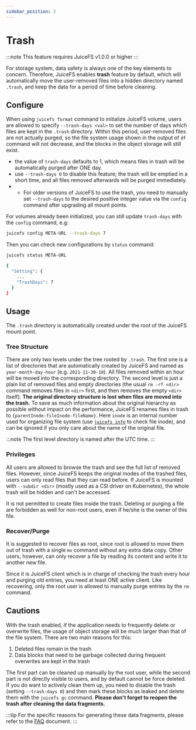 ```yaml
---
sidebar_position: 2
---
```

# Trash

:::note
This feature requires JuiceFS v1.0.0 or higher
:::

For storage system, data safety is always one of the key elements to concern. Therefore, JuiceFS enables **trash** feature by default, which will automatically move the user-removed files into a hidden directory named `.trash`, and keep the data for a period of time before cleaning.

## Configure

When using `juicefs format` command to initialize JuiceFS volume, users are allowed to specify `--trash-days <val>` to set the number of days which files are kept in the `.trash` directory. Within this period, user-removed files are not actually purged, so the file system usage shown in the output of `df` command will not decrease, and the blocks in the object storage will still exist.

- the value of `trash-days` defaults to 1, which means files in trash will be automatically purged after ONE day.
- use `--trash-days 0` to disable this feature; the trash will be emptied in a short time, and all files removed afterwards will be purged immediately.
- - For older versions of JuiceFS to use the trash, you need to manually set `--trash-days` to the desired positive integer value via the `config` command after upgrading all mount points.

For volumes already been initialized, you can still update `trash-days` with the `config` command, e.g:

```bash
juicefs config META-URL --trash-days 7
```

Then you can check new configurations by `status` command:

```bash
juicefs status META-URL

{
  "Setting": {
    ...
    "TrashDays": 7
  }
}
```

## Usage

The `.trash` directory is automatically created under the root of the JuiceFS mount point.

### Tree Structure

There are only two levels under the tree rooted by `.trash`. The first one is a list of directories that are automatically created by JuiceFS and named as `year-month-day-hour` (e.g. `2021-11-30-10`). All files removed within an hour will be moved into the corresponding directory. The second level is just a plain list of removed files and empty directories (the usual `rm -rf <dir>` command removes files in `<dir>` first, and then removes the empty `<dir>` itself). **The original directory structure is lost when files are moved into the trash.** To save as much information about the original hierarchy as possible without impact on the performance, JuiceFS renames files in trash to `{parentInode-fileInode-fileName}`. Here `inode` is an internal number used for organizing file system (use [`juicefs info`](../reference/command_reference.md#info) to check file inode), and can be ignored if you only care about the name of the original file.

:::note
The first level directory is named after the UTC time.
:::

### Privileges

All users are allowed to browse the trash and see the full list of removed files. However, since JuiceFS keeps the original modes of the trashed files, users can only read files that they can read before. If JuiceFS is mounted with `--subdir <dir>` (mostly used as a CSI driver on Kubernetes), the whole trash will be hidden and can't be accessed.

It is not permitted to create files inside the trash. Deleting or purging a file are forbidden as well for non-root users, even if he/she is the owner of this file.

### Recover/Purge

It is suggested to recover files as root, since root is allowed to move them out of trash with a single `mv` command without any extra data copy. Other users, however, can only recover a file by reading its content and write it to another new file.

Since it is JuiceFS client which is in charge of checking the trash every hour and purging old entries, you need at least ONE active client. Like recovering, only the root user is allowed to manually purge entries by the `rm` command.

## Cautions

With the trash enabled, if the application needs to frequently delete or overwrite files, the usage of object storage will be much larger than that of the file system. There are two main reasons for this:

1. Deleted files remain in the trash
2. Data blocks that need to be garbage collected during frequent overwrites are kept in the trash

The first part can be cleaned up manually by the root user, while the second part is not directly visible to users, and by default cannot be force deleted. If you do want to actively clean them up, you need to disable the trash (setting `--trash-days 0`) and then mark these blocks as leaked and delete them with the `juicefs gc` command. **Please don't forget to reopen the trash after cleaning the data fragments.**

:::tip
For the specific reasons for generating these data fragments, please refer to the [FAQ](../faq.md#what-is-the-implementation-principle-of-juicefs-supporting-random-write) document.
:::

